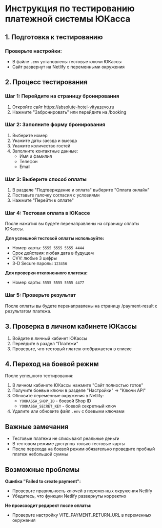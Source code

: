# Инструкция по тестированию платежной системы ЮКасса

## 1. Подготовка к тестированию

### Проверьте настройки:
- В файле `.env` установлены тестовые ключи ЮКассы
- Сайт развернут на Netlify с переменными окружения

## 2. Процесс тестирования

### Шаг 1: Перейдите на страницу бронирования
1. Откройте сайт https://absolute-hotel-vityazevo.ru
2. Нажмите "Забронировать" или перейдите на /booking

### Шаг 2: Заполните форму бронирования
1. Выберите номер
2. Укажите даты заезда и выезда
3. Укажите количество гостей
4. Заполните контактные данные:
   - Имя и фамилия
   - Телефон
   - Email

### Шаг 3: Выберите способ оплаты
1. В разделе "Подтверждение и оплата" выберите "Оплата онлайн"
2. Поставьте галочку согласия с условиями
3. Нажмите "Перейти к оплате"

### Шаг 4: Тестовая оплата в ЮКассе
После нажатия вы будете перенаправлены на страницу оплаты ЮКассы.

**Для успешной тестовой оплаты используйте:**
- Номер карты: `5555 5555 5555 4444`
- Срок действия: любая дата в будущем
- CVV: любые 3 цифры
- 3-D Secure пароль: `123456`

**Для проверки отклоненного платежа:**
- Номер карты: `5555 5555 5555 4477`

### Шаг 5: Проверьте результат
После оплаты вы будете перенаправлены на страницу /payment-result с результатом платежа.

## 3. Проверка в личном кабинете ЮКассы

1. Войдите в личный кабинет ЮКассы
2. Перейдите в раздел "Платежи"
3. Проверьте, что тестовый платеж отображается в списке

## 4. Переход на боевой режим

После успешного тестирования:

1. В личном кабинете ЮКассы нажмите "Сайт полностью готов"
2. Получите боевые ключи в разделе "Настройки" → "Ключи API"
3. Обновите переменные окружения в Netlify:
   - `YOOKASSA_SHOP_ID` - боевой Shop ID
   - `YOOKASSA_SECRET_KEY` - боевой секретный ключ
4. Удалите или обновите файл `.env` с боевыми ключами

## Важные замечания

- Тестовые платежи не списывают реальные деньги
- В тестовом режиме доступны только тестовые карты
- После перехода на боевой режим обязательно проведите пробный платеж небольшой суммы

## Возможные проблемы

**Ошибка "Failed to create payment":**
- Проверьте правильность ключей в переменных окружения Netlify
- Убедитесь, что функции Netlify развернуты корректно

**Не происходит редирект после оплаты:**
- Проверьте настройку VITE_PAYMENT_RETURN_URL в переменных окружения